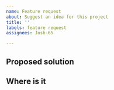 ```yaml
---
name: Feature request
about: Suggest an idea for this project
title: ''
labels: feature request
assignees: Josh-65

---
```


## Proposed solution <!-- A clear and concise description of what you want to happen. -->


## Where is it <!-- The click taken to get to where the issues is -->
